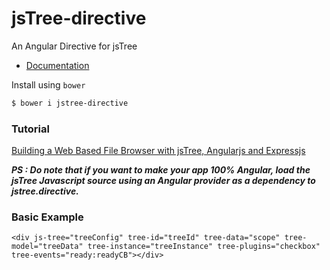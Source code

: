 jsTree-directive
================

An Angular Directive for jsTree

* [Documentation](http://jstree-directive.herokuapp.com/#/basic)

Install using `bower`

```bash
$ bower i jstree-directive
```

### Tutorial 

[Building a Web Based File Browser with jsTree, Angularjs and Expressjs](http://thejackalofjavascript.com/file-browser-with-jstree-angularjs-and-expressjs)

**_PS : Do note that if you want to make your app 100% Angular, load the jsTree Javascript source using an Angular provider as a dependency to jstree.directive._**

### Basic Example

```
<div js-tree="treeConfig" tree-id="treeId" tree-data="scope" tree-model="treeData" tree-instance="treeInstance" tree-plugins="checkbox" tree-events="ready:readyCB"></div>
```

